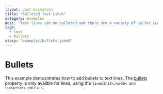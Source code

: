 ```yaml
---
layout: post-animation
title: "Bulleted Text Lines"
category: examples
desc: "Text lines can be bulleted and there are a variety of bullet icons to select from."
tags: 
  - text
  - bullets
story: "examples/bullets.json5"
---
```

# Bullets

This example demosntrates how to add bullets to text lines. The [bullets](/properties/#bullets) property is only availble for lines, using the <code>linesInit</code< and <code>lineActions</code> entries. 